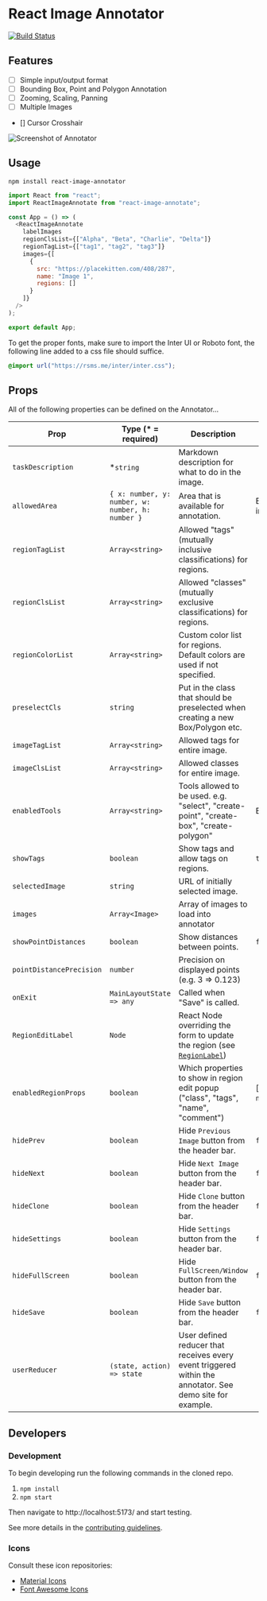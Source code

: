 # React Image Annotator

[![Build Status](https://github.com/dansreis/react-image-annotator/actions/workflows/main.yml/badge.svg)](https://github.com/dansreis/react-image-annotator/actions)

## Features

- [ ] Simple input/output format
- [ ] Bounding Box, Point and Polygon Annotation
- [ ] Zooming, Scaling, Panning
- [ ] Multiple Images
- [] Cursor Crosshair

![Screenshot of Annotator](https://user-images.githubusercontent.com/1910070/51199716-83c72080-18c5-11e9-837c-c3a89c8caef4.png)

## Usage

`npm install react-image-annotator`

```javascript
import React from "react";
import ReactImageAnnotate from "react-image-annotate";

const App = () => (
  <ReactImageAnnotate
    labelImages
    regionClsList={["Alpha", "Beta", "Charlie", "Delta"]}
    regionTagList={["tag1", "tag2", "tag3"]}
    images={[
      {
        src: "https://placekitten.com/408/287",
        name: "Image 1",
        regions: []
      }
    ]}
  />
);

export default App;

```

To get the proper fonts, make sure to import the Inter UI or Roboto font, the
following line added to a css file should suffice.

```css
@import url("https://rsms.me/inter/inter.css");
```

## Props

All of the following properties can be defined on the Annotator...

| Prop                     | Type (\* = required)                             | Description                                                                             | Default       |
| ------------------------ | ------------------------------------------------ | --------------------------------------------------------------------------------------- | ------------- |
| `taskDescription`        | \*`string`                                       | Markdown description for what to do in the image.                                       |               |
| `allowedArea`            | `{ x: number, y: number, w: number, h: number }` | Area that is available for annotation.                                                  | Entire image. |
| `regionTagList`          | `Array<string>`                                  | Allowed "tags" (mutually inclusive classifications) for regions.                        |               |
| `regionClsList`          | `Array<string>`                                  | Allowed "classes" (mutually exclusive classifications) for regions.           
| `regionColorList`        | `Array<string>`                                  | Custom color list for regions. Default colors are used if not specified.
| `preselectCls`          | `string`                                          |  Put in the class that should be preselected when creating a new Box/Polygon etc.           |               |
| `imageTagList`           | `Array<string>`                                  | Allowed tags for entire image.                                                          |               |
| `imageClsList`           | `Array<string>`                                  | Allowed classes for entire image.                                                       |               |
| `enabledTools`           | `Array<string>`                                  | Tools allowed to be used. e.g. "select", "create-point", "create-box", "create-polygon" | Everything.   |
| `showTags`               | `boolean`                                        | Show tags and allow tags on regions.                                                    | `true`        |
| `selectedImage`          | `string`                                         | URL of initially selected image.                                                        |               |
| `images`                 | `Array<Image>`                                   | Array of images to load into annotator                                                  |               |
| `showPointDistances`     | `boolean`                                        | Show distances between points.                                                          | `false`       |
| `pointDistancePrecision` | `number`                                         | Precision on displayed points (e.g. 3 => 0.123)                                         |               |
| `onExit`                 | `MainLayoutState => any`                         | Called when "Save" is called.                                                           |               |
| `RegionEditLabel`        | `Node`                                           | React Node overriding the form to update the region (see [`RegionLabel`](https://github.com/waoai/react-image-annotate/blob/master/src/RegionLabel/index.js))                                                          |               |
| `enabledRegionProps`     | `boolean`                                        | Which properties to show in region edit popup ("class", "tags", "name", "comment")      | [`class`, `name`] |
| `hidePrev`               | `boolean`                                        | Hide `Previous Image` button from the header bar.                                       | `false`       |
| `hideNext`               | `boolean`                                        | Hide `Next Image` button from the header bar.                                           | `false`       |
| `hideClone`              | `boolean`                                        | Hide `Clone` button from the header bar.                                                | `false`       |
| `hideSettings`           | `boolean`                                        | Hide `Settings` button from the header bar.                                             | `false`       |
| `hideFullScreen`         | `boolean`                                        | Hide `FullScreen/Window` button from the header bar.                                    | `false`       |
| `hideSave`               | `boolean`                                        | Hide `Save` button from the header bar.                                                 | `false`       |
| `userReducer`            | `(state, action) => state`                       | User defined reducer that receives every event triggered within the annotator. See demo site for example. | |

## Developers

### Development

To begin developing run the following commands in the cloned repo.

1. `npm install`
2. `npm start`

Then navigate to http://localhost:5173/ and start testing.

See more details in the [contributing guidelines](https://github.com/waoai/react-image-annotate/wiki/Setup-for-Development).

### Icons

Consult these icon repositories:

- [Material Icons](https://material.io/tools/icons/)
- [Font Awesome Icons](https://fontawesome.com/icons?d=gallery&m=free)
